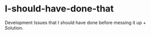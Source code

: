 # I-should-have-done-that
Development Issues that I should have done before messing it up + Solution.
